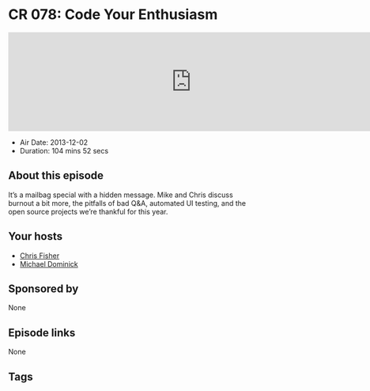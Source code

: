 # CR 078: Code Your Enthusiasm

<iframe src="https://player.fireside.fm/v2/MLf2ZzhC+1DvIf4dc?theme=dark" width="740" height="200" frameborder="0" scrolling="no"></iframe>

* Air Date: 2013-12-02
* Duration: 104 mins 52 secs

## About this episode

It’s a mailbag special with a hidden message. Mike and Chris discuss burnout a bit more, the pitfalls of bad Q&A, automated UI testing, and the open source projects we’re thankful for this year.

## Your hosts
* [Chris Fisher](https://coder.show/hosts/chrislas)
* [Michael Dominick](https://coder.show/hosts/michael)

## Sponsored by

None



## Episode links

None



## Tags

